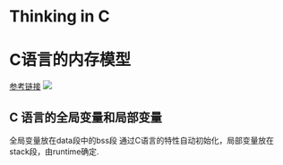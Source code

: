 # Thinking in C
# C语言的内存模型
[参考链接](https://blog.csdn.net/Com_ma/article/details/78546846)
![](http://images2015.cnblogs.com/blog/579121/201705/579121-20170505115510617-554839911.png)
## C 语言的全局变量和局部变量
全局变量放在data段中的bss段 通过C语言的特性自动初始化，局部变量放在stack段，由runtime确定.
